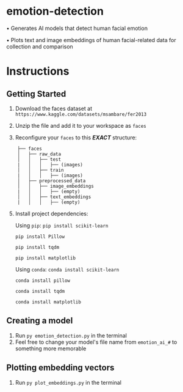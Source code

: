 
# emotion-detection

•	Generates AI models that detect human facial emotion

•	Plots text and image embeddings of human facial-related data for collection and comparison

  

# Instructions
## Getting Started

1. Download the faces dataset at `https://www.kaggle.com/datasets/msambare/fer2013`

  

2. Unzip the file and add it to your workspace as `faces`



3. Reconfigure your `faces` to this ***EXACT*** structure:
   
```
	├── faces
	│   ├── raw_data
	│   │   ├── test
	|   │   │   ├── (images)
	│   │   ├── train
	|   │   │   ├── (images)
	│   ├── preprocessed_data
	│   │   ├── image_embeddings
	|   │   │   ├── (empty)
	│   │   ├── text_embeddings
	|   │   │   ├── (empty)
 ```

5. Install project dependencies:

	Using `pip`:
	```pip install scikit-learn```

	```pip install Pillow```

	```pip install tqdm```

	```pip install matplotlib```

	Using `conda`:
 	```conda install scikit-learn```

	```conda install pillow```
	
	```conda install tqdm```
	
	```conda install matplotlib```

## Creating a model

1. Run `py emotion_detection.py` in the terminal
2. Feel free to change your model's file name from `emotion_ai_#` to something more memorable

## Plotting embedding vectors

1. Run `py plot_embeddings.py` in the terminal
